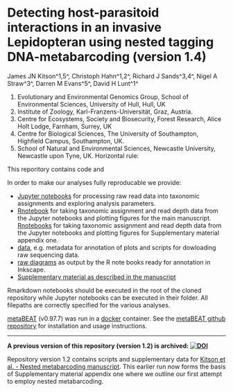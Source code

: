 # Detecting host-parasitoid interactions in an invasive Lepidopteran using nested tagging DNA-metabarcoding (version 1.4)

James JN Kitson^1,5^, Christoph Hahn^1,2^, Richard J Sands^3,4^, Nigel A Straw^3^, Darren M Evans^5^, David H Lunt^1^
1. Evolutionary and Environmental Genomics Group, School of Environmental Sciences, University of Hull, Hull, UK
2. Institute of Zoology, Karl-Franzens-Universität, Graz, Austria.
3. Centre for Ecosystems, Society and Biosecurity, Forest Research, Alice Holt Lodge, Farnham, Surrey, UK
4. Centre for Biological Sciences, The University of Southampton, Highfield Campus, Southampton, UK.
5. School of Natural and Environmental Sciences, Newcastle University, Newcastle upon Tyne, UK.
Horizontal rule:

This reporitory contains code and 

In order to make our analyses fully reproducable we provide:
- [Jupyter notebooks](https://github.com/HullUni-bioinformatics/Kitson_et_al_NMB/tree/master/Jupyter_notebook) for processing raw read data into taxonomic assignments and exploring analysis parameters.
- [Rnotebook](https://github.com/HullUni-bioinformatics/Kitson_et_al_NMB/blob/master/R_plotting_notebook_main_analysis.Rmd) for taking taxonomic assignment and read depth data from the Jupyter notebooks and plotting figures for the main manuscript.
[Rnotebooks](https://github.com/HullUni-bioinformatics/Kitson_et_al_NMB/blob/master/R_plotting_notebook_appendix1.Rmd) for taking taxonomic assignment and read depth data from the Jupyter notebooks and plotting figures for Supplementary material appendix one.
- [data](https://github.com/HullUni-bioinformatics/Kitson_et_al_NMB/tree/master/data), e.g. metadata for annotation of plots and scripts for dowloading raw sequencing data.
- [raw diagrams](https://github.com/HullUni-bioinformatics/Kitson_et_al_NMB/tree/master/diagrams) as output by the R note books ready for annotation in Inkscape.
- [Supplementary material as described in the manuscript](https://github.com/HullUni-bioinformatics/Kitson_et_al_NMB/tree/master/supplementary_material)

Rmarkdown notebooks should be executed in the root of the cloned repository while Jupyter notebooks can be executed in their folder. All filepaths are correctly specified for the various analyses.

[metaBEAT](https://github.com/HullUni-bioinformatics/metaBEAT) (v0.97.7) was run in a [docker](https://hub.docker.com/r/chrishah/metabeat/) container. See the [metaBEAT github repository](https://github.com/HullUni-bioinformatics/metaBEAT) for installation and usage instructions.

***********************************************************************************************************

__A previous version of this repository (version 1.2) is archived: [![DOI](https://zenodo.org/badge/DOI/10.5281/zenodo.44522.svg)](https://doi.org/10.5281/zenodo.44522)__

Repository version 1.2 contains scripts and supplementary data for [Kitson et al. - Nested metabarcoding manuscript](http://biorxiv.org/content/early/2015/12/23/035071). This earlier run now forms the basis of Supplementary material appendix one where we outline our first attempt to employ nested metabarcoding.
